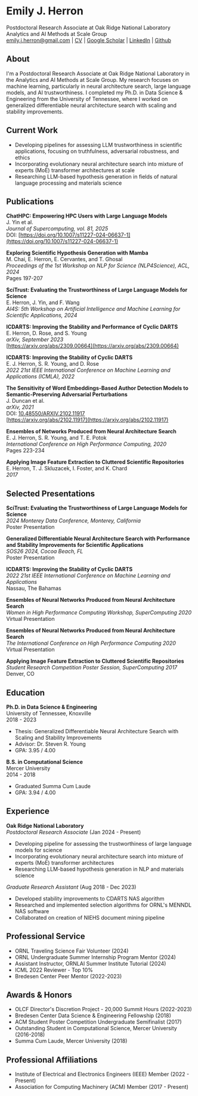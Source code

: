 # Emily J. Herron

Postdoctoral Research Associate at Oak Ridge National Laboratory  
Analytics and AI Methods at Scale Group  
emily.j.herron@gmail.com | [CV](#) | [Google Scholar](#) | [LinkedIn](#) | [Github](#)

## About

I'm a Postdoctoral Research Associate at Oak Ridge National Laboratory in the Analytics and AI Methods at Scale Group. My research focuses on machine learning, particularly in neural architecture search, large language models, and AI trustworthiness. I completed my Ph.D. in Data Science & Engineering from the University of Tennessee, where I worked on generalized differentiable neural architecture search with scaling and stability improvements.

## Current Work

- Developing pipelines for assessing LLM trustworthiness in scientific applications, focusing on truthfulness, adversarial robustness, and ethics
- Incorporating evolutionary neural architecture search into mixture of experts (MoE) transformer architectures at scale
- Researching LLM-based hypothesis generation in fields of natural language processing and materials science

## Publications

**ChatHPC: Empowering HPC Users with Large Language Models**  
J. Yin et al.  
*Journal of Supercomputing, vol. 81, 2025*  
DOI: [https://doi.org/10.1007/s11227-024-06637-1](https://doi.org/10.1007/s11227-024-06637-1)

**Exploring Scientific Hypothesis Generation with Mamba**  
M. Chai, E. Herron, E. Cervantes, and T. Ghosal  
*Proceedings of the 1st Workshop on NLP for Science (NLP4Science), ACL, 2024*  
Pages 197-207

**SciTrust: Evaluating the Trustworthiness of Large Language Models for Science**  
E. Herron, J. Yin, and F. Wang  
*AI4S: 5th Workshop on Artificial Intelligence and Machine Learning for Scientific Applications, 2024*

**ICDARTS: Improving the Stability and Performance of Cyclic DARTS**  
E. Herron, D. Rose, and S. Young  
*arXiv, September 2023*  
[https://arxiv.org/abs/2309.00664](https://arxiv.org/abs/2309.00664)

**ICDARTS: Improving the Stability of Cyclic DARTS**  
E. J. Herron, S. R. Young, and D. Rose  
*2022 21st IEEE International Conference on Machine Learning and Applications (ICMLA), 2022*

**The Sensitivity of Word Embeddings-Based Author Detection Models to Semantic-Preserving Adversarial Perturbations**  
J. Duncan et al.  
*arXiv, 2021*  
DOI: [10.48550/ARXIV.2102.11917](https://doi.org/10.48550/ARXIV.2102.11917)  
[https://arxiv.org/abs/2102.11917](https://arxiv.org/abs/2102.11917)

**Ensembles of Networks Produced from Neural Architecture Search**  
E. J. Herron, S. R. Young, and T. E. Potok  
*International Conference on High Performance Computing, 2020*  
Pages 223-234

**Applying Image Feature Extraction to Cluttered Scientific Repositories**  
E. Herron, T. J. Skluzacek, I. Foster, and K. Chard  
*2017*

## Selected Presentations

**SciTrust: Evaluating the Trustworthiness of Large Language Models for Science**  
*2024 Monterey Data Conference, Monterey, California*  
Poster Presentation

**Generalized Differentiable Neural Architecture Search with Performance and Stability Improvements for Scientific Applications**  
*SOS26 2024, Cocoa Beach, FL*  
Poster Presentation

**ICDARTS: Improving the Stability of Cyclic DARTS**  
*2022 21st IEEE International Conference on Machine Learning and Applications*  
Nassau, The Bahamas

**Ensembles of Neural Networks Produced from Neural Architecture Search**  
*Women in High Performance Computing Workshop, SuperComputing 2020*  
Virtual Presentation

**Ensembles of Neural Networks Produced from Neural Architecture Search**  
*The International Conference on High Performance Computing 2020*  
Virtual Presentation

**Applying Image Feature Extraction to Cluttered Scientific Repositories**  
*Student Research Competition Poster Session, SuperComputing 2017*  
Denver, CO
## Education

**Ph.D. in Data Science & Engineering**  
University of Tennessee, Knoxville  
2018 - 2023
- Thesis: Generalized Differentiable Neural Architecture Search with Scaling and Stability Improvements
- Advisor: Dr. Steven R. Young
- GPA: 3.95 / 4.00

**B.S. in Computational Science**  
Mercer University  
2014 - 2018
- Graduated Summa Cum Laude
- GPA: 3.94 / 4.00

## Experience

**Oak Ridge National Laboratory**  
*Postdoctoral Research Associate* (Jan 2024 - Present)
- Developing pipeline for assessing the trustworthiness of large language models for science
- Incorporating evolutionary neural architecture search into mixture of experts (MoE) transformer architectures
- Researching LLM-based hypothesis generation in NLP and materials science

*Graduate Research Assistant* (Aug 2018 - Dec 2023)
- Developed stability improvements to CDARTS NAS algorithm
- Researched and implemented selection algorithms for ORNL's MENNDL NAS software
- Collaborated on creation of NIEHS document mining pipeline

## Professional Service

- ORNL Traveling Science Fair Volunteer (2024)
- ORNL Undergraduate Summer Internship Program Mentor (2024)
- Assistant Instructor, ORNLAI Summer Institute Tutorial (2024)
- ICML 2022 Reviewer - Top 10%
- Bredesen Center Peer Mentor (2022-2023)

## Awards & Honors

- OLCF Director's Discretion Project - 20,000 Summit Hours (2022-2023)
- Bredesen Center Data Science & Engineering Fellowship (2018)
- ACM Student Poster Competition Undergraduate Semifinalist (2017)
- Outstanding Student in Computational Science, Mercer University (2016-2018)
- Summa Cum Laude, Mercer University (2018)

## Professional Affiliations

- Institute of Electrical and Electronics Engineers (IEEE) Member (2022 - Present)
- Association for Computing Machinery (ACM) Member (2017 - Present)

